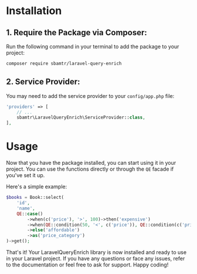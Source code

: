 # Installation

## 1. Require the Package via Composer:

Run the following command in your terminal to add the package to your project:

```bash
composer require sbamtr/laravel-query-enrich
```

## 2. Service Provider:

You may need to add the service provider to your `config/app.php` file:

```php
'providers' => [
    // ...
    sbamtr\LaravelQueryEnrich\ServiceProvider::class,
],
```

# Usage

Now that you have the package installed, you can start using it in your project. You can use the functions directly or
through the `QE` facade if you've set it up.

Here's a simple example:

```php
$books = Book::select(
    'id',
    'name',
    QE::case()
        ->when(c('price'), '>', 100)->then('expensive')
        ->when(QE::condition(50, '<', c('price')), QE::condition(c('price'), '<=', 100))->then('moderate')
        ->else('affordable')
        ->as('price_category')
)->get();
```

That's it! Your LaravelQueryEnrich library is now installed and ready to use in your Laravel project. If you have any
questions or face any issues, refer to the documentation or feel free to ask for support. Happy coding!